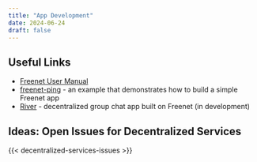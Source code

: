 ```yaml
---
title: "App Development"
date: 2024-06-24
draft: false
---
```


## Useful Links

- [Freenet User Manual](https://docs.freenet.org/)
- [freenet-ping](https://github.com/freenet/freenet-core/tree/main/apps/freenet-ping) - an example that demonstrates how to build a simple Freenet app
- [River](https://github.com/freenet/river) - decentralized group chat app built on Freenet (in development)

## Ideas: Open Issues for Decentralized Services

{{< decentralized-services-issues >}}
